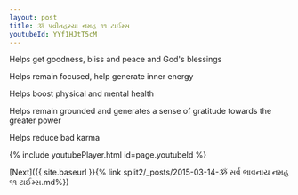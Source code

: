 ```yaml
---
layout: post
title: ૐ પવીતહરયા નમહ ૧૧ ટાઈમ્સ
youtubeId: YYf1HJtT5cM
---
```

 
 
Helps get goodness, bliss and peace and God's blessings
 
Helps remain focused, help generate inner energy 
 
Helps boost physical and mental health 
 
Helps remain grounded and generates a sense of gratitude towards the greater power 
 
Helps reduce bad karma
 
 
 
 


{% include youtubePlayer.html id=page.youtubeId %}
 
[Next]({{ site.baseurl }}{% link  split2/_posts/2015-03-14-ૐ સર્વ ભાવનાય નમહ ૧૧ ટાઈમ્સ.md%})
 
